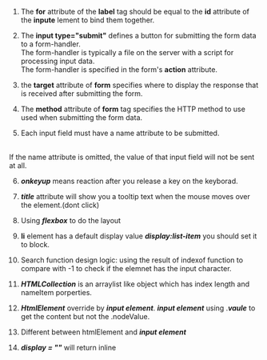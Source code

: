 1. The **for** attribute of the **label** tag should be equal to the **id** attribute of the **inpute** lement to bind them together.
2. The **input type="submit"** defines a button for submitting the form data to a form-handler.<br>
The form-handler is typically a file on the server with a script for processing input data.<br>
The form-handler is specified in the form's **action** attribute.

3. the **target** attribute of 
**form** specifies where to display the response that is received after submitting the form.

4. The **method** attribute of **form** tag specifies the HTTP method to use used when submitting the form data.

5. Each input field must have a name attribute to be submitted.
<br>
If the name attribute is omitted, the value of that input field will not be sent at all.

6. ***onkeyup*** means reaction after you release a key on the keyborad. 
7. ***title*** attribute will show you a tooltip text when the mouse moves over the element.(dont click)

8. Using ***flexbox*** to do the layout
9. **li** element has a default display value ***display:list-item*** you should set it to block.
10. Search function design logic: using the result of indexof function to compare with -1 to check if the elemnet has the input character.
    
11. ***HTMLCollection*** is an arraylist like object which has index length and nameItem porperties.

12. ***HtmlElement*** override by ***input element***. ***input element*** using .***vaule*** to get the content but not the .nodeValue.
13. Different between htmlElement and ***input element*** 
14. ***display = ""*** will return inline 